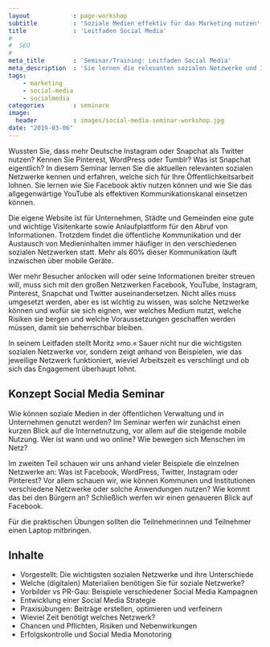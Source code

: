 ```yaml
---
layout            : page-workshop
subtitle          : 'Soziale Medien effektiv für das Marketing nutzen'
title             : 'Leitfaden Social Media'
#
#  SEO
#
meta_title        : 'Seminar/Training: Leitfaden Social Media'
meta_description  : 'Sie lernen die relevanten sozialen Netzwerke und Ihre Eigenheiten kennen. Außerdem erfahren Sie welche Nutzer wo und wann online sind. Übungen helfen Ihnen erfolgreiche Beiträge zu erstellen.'
tags:
    - marketing
    - social-media
    - socialmedia
categories        : seminare
image:
  header          : images/social-media-seminar-workshop.jpg
date: "2019-03-06"
---
```

Wussten Sie, dass mehr Deutsche Instagram oder Snapchat als Twitter nutzen? Kennen Sie Pinterest, WordPress oder Tumblr? Was ist Snapchat eigentlich? In diesem Seminar lernen Sie die aktuellen relevanten sozialen Netzwerke kennen und erfahren, welche sich für Ihre Öffentlichkeitsarbeit lohnen. Sie lernen wie Sie Facebook aktiv nutzen können und wie Sie das allgegenwärtige YouTube als effektiven Kommunikationskanal einsetzen können.<!-- readmore -->

Die eigene Website ist für Unternehmen, Städte und Gemeinden eine gute und wichtige Visitenkarte sowie Anlaufplattform für den Abruf von Informationen. Trotzdem findet die öffentliche Kommunikation und der Austausch von Medieninhalten immer häufiger in den verschiedenen sozialen Netzwerken statt. Mehr als 60% dieser Kommunikation läuft inzwischen über mobile Geräte.

Wer mehr Besucher anlocken will oder seine Informationen breiter streuen will, muss sich mit den großen Netzwerken Facebook, YouTube, Instagram, Pinterest, Snapchat und Twitter auseinandersetzen. Nicht alles muss umgesetzt werden, aber es ist wichtig zu wissen, was solche Netzwerke können und wofür sie sich eignen, wer welches Medium nutzt, welche Risiken sie bergen und welche Voraussetzungen geschaffen werden müssen, damit sie beherrschbar bleiben.

In seinem Leitfaden stellt Moritz »mo.« Sauer nicht nur die wichtigsten sozialen Netzwerke vor, sondern zeigt anhand von Beispielen, wie das jeweilige Netzwerk funktioniert, wieviel Arbeitszeit es verschlingt und ob sich das Engagement überhaupt lohnt.

## Konzept Social Media Seminar

Wie können soziale Medien in der öffentlichen Verwaltung und in Unternehmen genutzt werden? Im Seminar werfen wir zunächst einen kurzen Blick auf die Internetnutzung, vor allem auf die steigende mobile Nutzung. Wer ist wann und wo online? Wie bewegen sich Menschen im Netz?

Im zweiten Teil schauen wir uns anhand vieler Beispiele die einzelnen Netzwerke an: Was ist Facebook, WordPress, Twitter, Instagram oder Pinterest? Vor allem schauen wir, wie können Kommunen und Institutionen verschiedene Netzwerke oder solche Anwendungen nutzen? Wie kommt das bei den Bürgern an? Schließlich werfen wir einen genaueren Blick auf Facebook.

Für die praktischen Übungen sollten die Teilnehmerinnen und Teilnehmer einen Laptop mitbringen.

## Inhalte

- Vorgestellt: Die wichtigsten sozialen Netzwerke und ihre Unterschiede
- Welche (digitalen) Materialien benötigen Sie für soziale Netzwerke?
- Vorbilder vs PR-Gau: Beispiele verschiedener Social Media Kampagnen
- Entwicklung einer Social Media Strategie
- Praxisübungen: Beiträge erstellen, optimieren und verfeinern
- Wieviel Zeit benötigt welches Netzwerk?
- Chancen und Pflichten, Risiken und Nebenwirkungen
- Erfolgskontrolle und Social Media Monotoring
